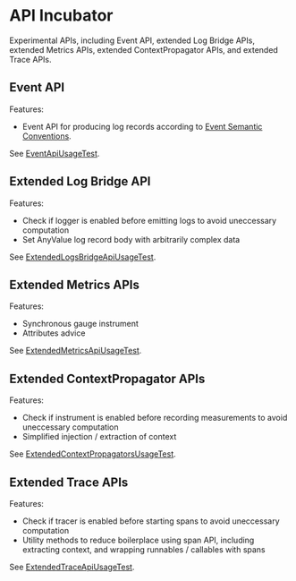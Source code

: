 # API Incubator

Experimental APIs, including Event API, extended Log Bridge APIs, extended Metrics APIs, extended ContextPropagator APIs, and extended Trace APIs.

## Event API

Features:

* Event API for producing log records according to [Event Semantic Conventions](https://opentelemetry.io/docs/specs/semconv/general/events/).

See [EventApiUsageTest](./src/test/java/io/opentelemetry/api/incubator/events/EventApiUsageTest.java).

## Extended Log Bridge API

Features:

* Check if logger is enabled before emitting logs to avoid uneccessary computation
* Set AnyValue log record body with arbitrarily complex data

See [ExtendedLogsBridgeApiUsageTest](./src/test/java/io/opentelemetry/api/incubator/logs/ExtendedLogsBridgeApiUsageTest.java).

## Extended Metrics APIs

Features:

* Synchronous gauge instrument
* Attributes advice

See [ExtendedMetricsApiUsageTest](./src/test/java/io/opentelemetry/api/incubator/metrics/ExtendedMetricsApiUsageTest.java).

## Extended ContextPropagator APIs

Features:

* Check if instrument is enabled before recording measurements to avoid uneccessary computation
* Simplified injection / extraction of context

See [ExtendedContextPropagatorsUsageTest](./src/test/java/io/opentelemetry/api/incubator/propagation/ExtendedContextPropagatorsUsageTest.java).

## Extended Trace APIs

Features:

* Check if tracer is enabled before starting spans to avoid uneccessary computation
* Utility methods to reduce boilerplace using span API, including extracting context, and wrapping runnables / callables with spans

See [ExtendedTraceApiUsageTest](./src/test/java/io/opentelemetry/api/incubator/trace/ExtendedTraceApiUsageTest.java).
